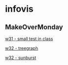 # infovis

## MakeOverMonday
[w31 - small test in class](https://leobjorkman.github.io/infovis/mm-w31.html)

[w32 - treegraph](https://leobjorkman.github.io/infovis/MM%20-%20W32.html)

[w32 - sunburst](https://leobjorkman.github.io/infovis/MM%20-%20W34.html)
